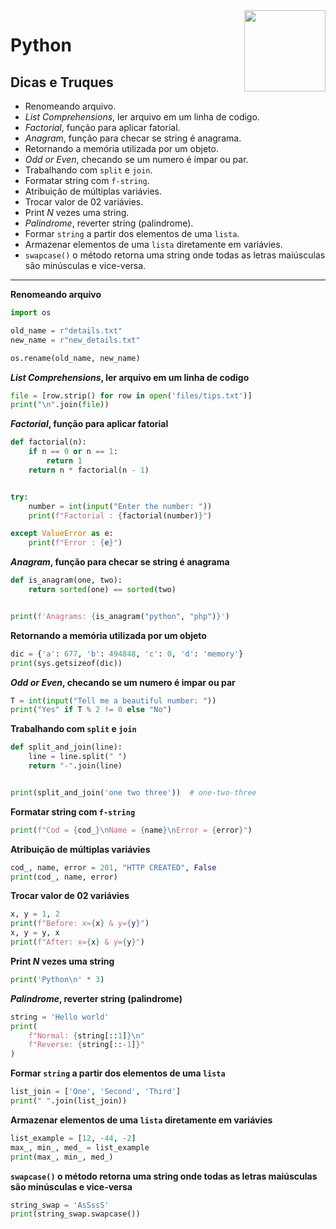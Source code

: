 <img src="https://i.ibb.co/M6nBBb0/mascote.png" align="right" width="130">

# Python

## Dicas e Truques

- Renomeando arquivo.
- _List Comprehensions_, ler arquivo em um linha de codigo.
- _Factorial_, função para aplicar fatorial.
- _Anagram_, função para checar se string é anagrama.
- Retornando a memória utilizada por um objeto.
- _Odd or Even_, checando se um numero é impar ou par.
- Trabalhando com `split` e `join`.
- Formatar string com `f-string`.
- Atribuição de múltiplas variávies.
- Trocar valor de 02 variávies.
- Print _N_ vezes uma string.
- _Palindrome_, reverter string (palindrome).
- Formar `string` a partir dos elementos de uma `lista`.
- Armazenar elementos de uma `lista` diretamente em variávies.
- `swapcase()` o método retorna uma string onde todas as letras maiúsculas são minúsculas e vice-versa.

---

**Renomeando arquivo**

```python
import os

old_name = r"details.txt"
new_name = r"new_details.txt"

os.rename(old_name, new_name)
```

**_List Comprehensions_, ler arquivo em um linha de codigo**

```python
file = [row.strip() for row in open('files/tips.txt')]
print("\n".join(file))
```

**_Factorial_, função para aplicar fatorial**

```python
def factorial(n):
    if n == 0 or n == 1:
        return 1
    return n * factorial(n - 1)


try:
    number = int(input("Enter the number: "))
    print(f"Factorial : {factorial(number)}")

except ValueError as e:
    print(f"Error : {e}")
```

**_Anagram_, função para checar se string é anagrama**

```python
def is_anagram(one, two):
    return sorted(one) == sorted(two)


print(f'Anagrams: {is_anagram("python", "php")}')
```

**Retornando a memória utilizada por um objeto**

```python
dic = {'a': 677, 'b': 494848, 'c': 0, 'd': 'memory'}
print(sys.getsizeof(dic))
```

**_Odd or Even_, checando se um numero é impar ou par**

```python
T = int(input("Tell me a beautiful number: "))
print("Yes" if T % 2 != 0 else "No")
```

**Trabalhando com `split` e `join`**

```python
def split_and_join(line):
    line = line.split(" ")
    return "-".join(line)


print(split_and_join('one two three'))  # one-two-three
```

**Formatar string com `f-string`**

```python
print(f"Cod = {cod_}\nName = {name}\nError = {error}")
```

**Atribuição de múltiplas variávies**

```python
cod_, name, error = 201, "HTTP CREATED", False
print(cod_, name, error)
```

**Trocar valor de 02 variávies**

```python
x, y = 1, 2
print(f"Before: x={x} & y={y}")
x, y = y, x
print(f"After: x={x} & y={y}")
```

**Print _N_ vezes uma string**

```python
print('Python\n' * 3)
```

**_Palindrome_, reverter string (palindrome)**

```python
string = 'Hello world'
print(
    f"Normal: {string[::1]}\n"
    f"Reverse: {string[::-1]}"
)
```

**Formar `string` a partir dos elementos de uma `lista`**

```python
list_join = ['One', 'Second', 'Third']
print(" ".join(list_join))
```

**Armazenar elementos de uma `lista` diretamente em variávies**

```python
list_example = [12, -44, -2]
max_, min_, med_ = list_example
print(max_, min_, med_)
```

**`swapcase()` o método retorna uma string onde todas as letras maiúsculas são minúsculas e vice-versa**

```python
string_swap = 'AsSssS'
print(string_swap.swapcase())
```
